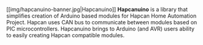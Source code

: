 [[img/hapcanuino-banner.jpg|Hapcanuino]]
**Hapcanuino** is a library that simplifies creation of Arduino based modules for Hapcan Home Automation Project. Hapcan uses CAN bus to communicate between modules based on PIC microcontrollers. Hapcanuino brings to Arduino (and AVR) users ability to easily creating Hapcan compatible modules.